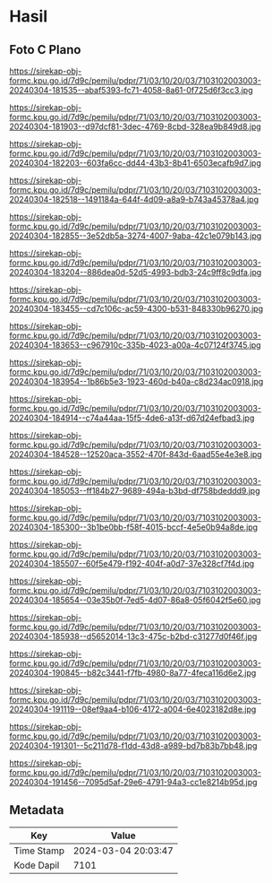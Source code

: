 # Hasil

## Foto C Plano

https://sirekap-obj-formc.kpu.go.id/7d9c/pemilu/pdpr/71/03/10/20/03/7103102003003-20240304-181535--abaf5393-fc71-4058-8a61-0f725d6f3cc3.jpg

https://sirekap-obj-formc.kpu.go.id/7d9c/pemilu/pdpr/71/03/10/20/03/7103102003003-20240304-181903--d97dcf81-3dec-4769-8cbd-328ea9b849d8.jpg

https://sirekap-obj-formc.kpu.go.id/7d9c/pemilu/pdpr/71/03/10/20/03/7103102003003-20240304-182203--603fa6cc-dd44-43b3-8b41-6503ecafb9d7.jpg

https://sirekap-obj-formc.kpu.go.id/7d9c/pemilu/pdpr/71/03/10/20/03/7103102003003-20240304-182518--1491184a-644f-4d09-a8a9-b743a45378a4.jpg

https://sirekap-obj-formc.kpu.go.id/7d9c/pemilu/pdpr/71/03/10/20/03/7103102003003-20240304-182855--3e52db5a-3274-4007-9aba-42c1e079b143.jpg

https://sirekap-obj-formc.kpu.go.id/7d9c/pemilu/pdpr/71/03/10/20/03/7103102003003-20240304-183204--886dea0d-52d5-4993-bdb3-24c9ff8c9dfa.jpg

https://sirekap-obj-formc.kpu.go.id/7d9c/pemilu/pdpr/71/03/10/20/03/7103102003003-20240304-183455--cd7c106c-ac59-4300-b531-848330b96270.jpg

https://sirekap-obj-formc.kpu.go.id/7d9c/pemilu/pdpr/71/03/10/20/03/7103102003003-20240304-183653--c967910c-335b-4023-a00a-4c07124f3745.jpg

https://sirekap-obj-formc.kpu.go.id/7d9c/pemilu/pdpr/71/03/10/20/03/7103102003003-20240304-183954--1b86b5e3-1923-460d-b40a-c8d234ac0918.jpg

https://sirekap-obj-formc.kpu.go.id/7d9c/pemilu/pdpr/71/03/10/20/03/7103102003003-20240304-184914--c74a44aa-15f5-4de6-a13f-d67d24efbad3.jpg

https://sirekap-obj-formc.kpu.go.id/7d9c/pemilu/pdpr/71/03/10/20/03/7103102003003-20240304-184528--12520aca-3552-470f-843d-6aad55e4e3e8.jpg

https://sirekap-obj-formc.kpu.go.id/7d9c/pemilu/pdpr/71/03/10/20/03/7103102003003-20240304-185053--ff184b27-9689-494a-b3bd-df758bdeddd9.jpg

https://sirekap-obj-formc.kpu.go.id/7d9c/pemilu/pdpr/71/03/10/20/03/7103102003003-20240304-185300--3b1be0bb-f58f-4015-bccf-4e5e0b94a8de.jpg

https://sirekap-obj-formc.kpu.go.id/7d9c/pemilu/pdpr/71/03/10/20/03/7103102003003-20240304-185507--60f5e479-f192-404f-a0d7-37e328cf7f4d.jpg

https://sirekap-obj-formc.kpu.go.id/7d9c/pemilu/pdpr/71/03/10/20/03/7103102003003-20240304-185654--03e35b0f-7ed5-4d07-86a8-05f6042f5e60.jpg

https://sirekap-obj-formc.kpu.go.id/7d9c/pemilu/pdpr/71/03/10/20/03/7103102003003-20240304-185938--d5652014-13c3-475c-b2bd-c31277d0f46f.jpg

https://sirekap-obj-formc.kpu.go.id/7d9c/pemilu/pdpr/71/03/10/20/03/7103102003003-20240304-190845--b82c3441-f7fb-4980-8a77-4feca116d6e2.jpg

https://sirekap-obj-formc.kpu.go.id/7d9c/pemilu/pdpr/71/03/10/20/03/7103102003003-20240304-191119--08ef9aa4-b106-4172-a004-6e4023182d8e.jpg

https://sirekap-obj-formc.kpu.go.id/7d9c/pemilu/pdpr/71/03/10/20/03/7103102003003-20240304-191301--5c211d78-f1dd-43d8-a989-bd7b83b7bb48.jpg

https://sirekap-obj-formc.kpu.go.id/7d9c/pemilu/pdpr/71/03/10/20/03/7103102003003-20240304-191456--7095d5af-29e6-4791-94a3-cc1e8214b95d.jpg


## Metadata

| Key        | Value               |
| ---------- | ------------------- |
| Time Stamp | 2024-03-04 20:03:47 |
| Kode Dapil | 7101                |



